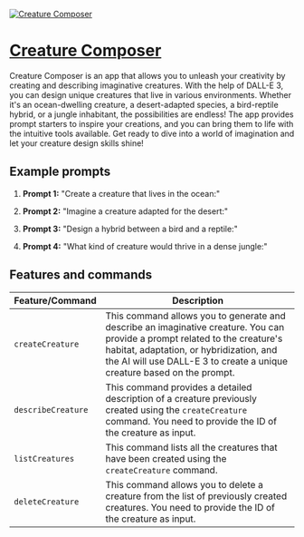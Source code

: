[![Creature Composer](https://files.oaiusercontent.com/file-qd5jSThROS2UYRDWQ21S23TW?se=2123-10-17T21%3A12%3A12Z&sp=r&sv=2021-08-06&sr=b&rscc=max-age%3D31536000%2C%20immutable&rscd=attachment%3B%20filename%3D37047ee6-ef83-4369-ac27-2be1d87aa44e.png&sig=zRam9G26cgNPM9UO0tP0BgGGzIUGRGMzwAU03pIIMbo%3D)](https://chat.openai.com/g/g-gB4Yb6nMc-creature-composer)

# [Creature Composer](https://chat.openai.com/g/g-gB4Yb6nMc-creature-composer)

Creature Composer is an app that allows you to unleash your creativity by creating and describing imaginative creatures. With the help of DALL-E 3, you can design unique creatures that live in various environments. Whether it's an ocean-dwelling creature, a desert-adapted species, a bird-reptile hybrid, or a jungle inhabitant, the possibilities are endless! The app provides prompt starters to inspire your creations, and you can bring them to life with the intuitive tools available. Get ready to dive into a world of imagination and let your creature design skills shine!

## Example prompts

1. **Prompt 1:** "Create a creature that lives in the ocean:"

2. **Prompt 2:** "Imagine a creature adapted for the desert:"

3. **Prompt 3:** "Design a hybrid between a bird and a reptile:"

4. **Prompt 4:** "What kind of creature would thrive in a dense jungle:"

## Features and commands

| Feature/Command | Description |
| --- | --- |
| `createCreature` | This command allows you to generate and describe an imaginative creature. You can provide a prompt related to the creature's habitat, adaptation, or hybridization, and the AI will use DALL-E 3 to create a unique creature based on the prompt. |
| `describeCreature` | This command provides a detailed description of a creature previously created using the `createCreature` command. You need to provide the ID of the creature as input. |
| `listCreatures` | This command lists all the creatures that have been created using the `createCreature` command. |
| `deleteCreature` | This command allows you to delete a creature from the list of previously created creatures. You need to provide the ID of the creature as input. |

